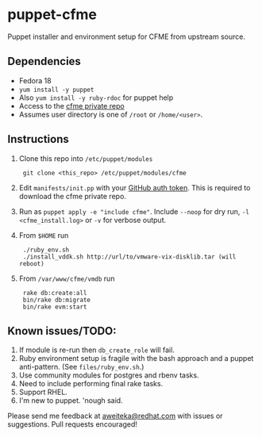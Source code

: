 # puppet-cfme

Puppet installer and environment setup for CFME from upstream source.

## Dependencies
 * Fedora 18
 * `yum install -y puppet`
 * Also `yum install -y ruby-rdoc` for puppet help
 * Access to the [cfme private repo](https://github.com/ManageIQ/cfme)
 * Assumes user directory is one of `/root` or `/home/<user>`.
 
## Instructions
1. Clone this repo into `/etc/puppet/modules`

        git clone <this_repo> /etc/puppet/modules/cfme

2. Edit `manifests/init.pp` with your [GitHub auth token](https://github.com/settings/applications). This is required to download the cfme private repo.
3. Run as `puppet apply -e "include cfme"`. Include `--noop` for dry run, `-l <cfme_install.log>` or `-v` for verbose output.
4. From `$HOME` run

        ./ruby_env.sh
        ./install_vddk.sh http://url/to/vmware-vix-disklib.tar (will reboot)

5. From `/var/www/cfme/vmdb` run

        rake db:create:all
        bin/rake db:migrate
        bin/rake evm:start

## Known issues/TODO:
1. If module is re-run then `db_create_role` will fail.
2. Ruby environment setup is fragile with the bash approach and a puppet anti-pattern. (See `files/ruby_env.sh`.)
3. Use community modules for postgres and rbenv tasks.
4. Need to include performing final rake tasks.
5. Support RHEL.
6. I'm new to puppet. 'nough said.

Please send me feedback at [aweiteka@redhat.com](mailto:aweiteka@redhat.com) with issues or suggestions. Pull requests encouraged!
